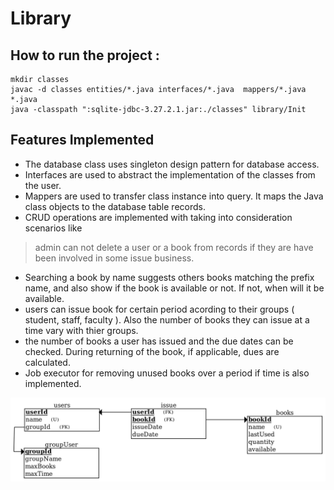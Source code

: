# Library

## How to run the project : 

```
mkdir classes
javac -d classes entities/*.java interfaces/*.java  mappers/*.java *.java
java -classpath ":sqlite-jdbc-3.27.2.1.jar:./classes" library/Init
```
## Features Implemented

- The database class uses singleton design pattern for database access.
- Interfaces are used to abstract the implementation of the classes from the user.
- Mappers are used to transfer class instance into query. It maps the Java class objects to the database table records.
- CRUD operations are implemented with taking into consideration scenarios like
 >admin can not delete a user or a book from records if they are have been involved in some issue business.
- Searching a book by name suggests others books matching the prefix name, and also show if the book is available or not. If not, when will it be available. 
- users can issue book for certain period acording to their groups ( student, staff, faculty ). Also the number of books they can issue at a time vary with thier groups.
- the number of books a user has issued and the due dates can be checked. During returning of the book, if applicable, dues are calculated. 
- Job executor for removing unused books over a period if time is also implemented.

![Relational Schema](./images/relationalSchema.png?raw=true "Relational Schema of database")